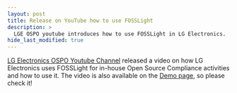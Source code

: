 ```yaml
---
layout: post
title: Release on YouTube how to use FOSSLight
description: >
  LGE OSPO youtube introduces how to use FOSSLight in LG Electronics.
hide_last_modified: true
---
```


[LG Electronics OSPO Youtube Channel](https://www.youtube.com/channel/UCGCKQQvHh6pgjwHmZtKi8Hw) released a video on how LG Electronics uses FOSSLight for in-house Open Source Compliance activities and how to use it. The video is also available on the [Demo page](https://fosslight.org/demo/), so please check it!
